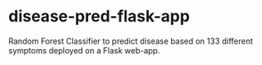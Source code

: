# disease-pred-flask-app
Random Forest Classifier to predict disease based on 133 different symptoms deployed on a Flask web-app.
